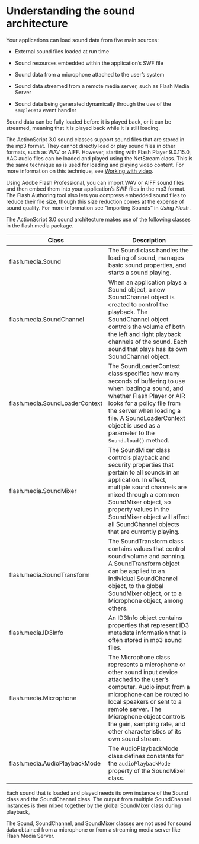 # Understanding the sound architecture

<div>

Your applications can load sound data from five main sources:

- External sound files loaded at run time

- Sound resources embedded within the application’s SWF file

- Sound data from a microphone attached to the user’s system

- Sound data streamed from a remote media server, such as Flash Media Server

- Sound data being generated dynamically through the use of the `sampleData`
  event handler

Sound data can be fully loaded before it is played back, or it can be streamed,
meaning that it is played back while it is still loading.

The ActionScript 3.0 sound classes support sound files that are stored in the
mp3 format. They cannot directly load or play sound files in other formats, such
as WAV or AIFF. However, starting with Flash Player 9.0.115.0, AAC audio files
can be loaded and played using the NetStream class. This is the same technique
as is used for loading and playing video content. For more information on this
technique, see
[Working with video](WS5b3ccc516d4fbf351e63e3d118a9b90204-7e1a.html).

Using Adobe Flash Professional, you can import WAV or AIFF sound files and then
embed them into your application’s SWF files in the mp3 format. The Flash
Authoring tool also lets you compress embedded sound files to reduce their file
size, though this size reduction comes at the expense of sound quality. For more
information see “Importing Sounds” in _Using Flash_ .

The ActionScript 3.0 sound architecture makes use of the following classes in
the flash.media package.

<div>

| Class                          | Description                                                                                                                                                                                                                                                                                                    |
| ------------------------------ | -------------------------------------------------------------------------------------------------------------------------------------------------------------------------------------------------------------------------------------------------------------------------------------------------------------- |
| flash.media.Sound              | The Sound class handles the loading of sound, manages basic sound properties, and starts a sound playing.                                                                                                                                                                                                      |
| flash.media.SoundChannel       | When an application plays a Sound object, a new SoundChannel object is created to control the playback. The SoundChannel object controls the volume of both the left and right playback channels of the sound. Each sound that plays has its own SoundChannel object.                                          |
| flash.media.SoundLoaderContext | The SoundLoaderContext class specifies how many seconds of buffering to use when loading a sound, and whether Flash Player or AIR looks for a policy file from the server when loading a file. A SoundLoaderContext object is used as a parameter to the `Sound.load()` method.                                |
| flash.media.SoundMixer         | The SoundMixer class controls playback and security properties that pertain to all sounds in an application. In effect, multiple sound channels are mixed through a common SoundMixer object, so property values in the SoundMixer object will affect all SoundChannel objects that are currently playing.     |
| flash.media.SoundTransform     | The SoundTransform class contains values that control sound volume and panning. A SoundTransform object can be applied to an individual SoundChannel object, to the global SoundMixer object, or to a Microphone object, among others.                                                                         |
| flash.media.ID3Info            | An ID3Info object contains properties that represent ID3 metadata information that is often stored in mp3 sound files.                                                                                                                                                                                         |
| flash.media.Microphone         | The Microphone class represents a microphone or other sound input device attached to the user’s computer. Audio input from a microphone can be routed to local speakers or sent to a remote server. The Microphone object controls the gain, sampling rate, and other characteristics of its own sound stream. |
| flash.media.AudioPlaybackMode  | The AudioPlaybackMode class defines constants for the `audioPlaybackMode` property of the SoundMixer class.                                                                                                                                                                                                    |

</div>

Each sound that is loaded and played needs its own instance of the Sound class
and the SoundChannel class. The output from multiple SoundChannel instances is
then mixed together by the global SoundMixer class during playback,

The Sound, SoundChannel, and SoundMixer classes are not used for sound data
obtained from a microphone or from a streaming media server like Flash Media
Server.

</div>

<div>

<div>

</div>

</div>
